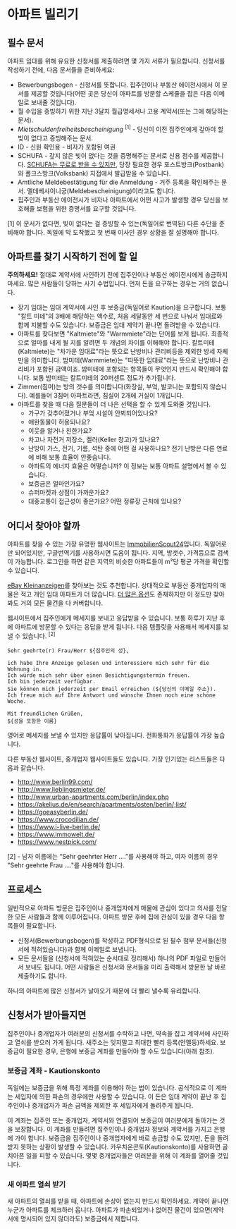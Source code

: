 # 아파트 빌리기

## 필수 문서

아파트 임대를 위해 유요한 신청서를 제출하려면 몇 가지 서류가 필요합니다. 신청서를 작성하기 전에, 다음 문서들을 준비하세요:
  - Bewerbungsbogen - 신청서를 뜻합니다. 집주인이나 부동산 에이전시에서 이 문서를 제공할 것입니다(어떤 곳은 당신이 아파트를 방문할 스케줄을 잡은 다음 이메일로 보내줄 것입니다).
  - 월 수입을 증빙하기 위한 지난 3달치 월급명세서나 고용 계약서(또는 그에 해당하는 문서).
  - *Mietschuldenfreiheitsbescheinigung* <sup>[1]</sup> - 당신이 이전 집주인에게 갚아야 할 빚이 없다고 증빙해주는 문서.
  - ID - 신원 확인용 - 비자가 포함된 여권
  - SCHUFA - 갚지 않은 빚이 없다는 것을 증명해주는 문서로 신용 점수를 제공합니다. [SCHUFA는 무료로 받을 수 있지만](http://allaboutberlin.com/guides/free-schufa-berlin), 당장 필요한 경우 포스트방크(Postbank)와 폴크스방크(Volksbank) 지접에서 발급받을 수 있습니다.
  - Amtliche Meldebestätigung für die Anmeldung - 거주 등록을 확인해주는 문서. 멜데베샤이니궁(Meldebescheinigung)이라고도 합니다.
  - 집주인과 부동산 에이전시가 비자나 아파트에서 어떤 사고가 발생할 경우 당신을 보호해줄 보험을 위한 증명서를 요구할 것입니다.

[1] 이 문서가 없다면, 빚이 없다는 걸 증빙할 수 있는(독일어로 번역된) 다른 수단을 준비해야 합니다. 독일에 막 도착했고 첫 번째 이사인 경우 상황을 잘 설명해야 합니다.

## 아파트를 찾기 시작하기 전에 할 일

**주의하세요!** 절대로 계약서에 사인하기 전에 집주인이나 부동산 에이전시에게 송금하지마세요. 많은 사람들이 당하는 사기 수법입니다. 먼저 돈을 요구하는 경우는 거의 없습니다.

  - 장기 임대는 임대 계약서에 사인 후 보증금(독일어로 Kaution)을 요구합니다. 보통 "칼트 미테"의 3배에 해당하는 액수로, 처음 세달동안 세 번으로 나눠서 임대료와 함께 지불할 수도 있습니다. 보증금은 임대 계약기 끝나면 돌려받을 수 있습니다.
  - 아파트를 찾다보면 "Kaltmiete"와 "Warmmiete"라는 단어를 보게 됩니다. 최종적으로 얼마를 내게 될 지를 알려면 두 개념의 차이를 이해해야 합니다. 칼트미테(Kaltmiete)는 "차가운 임대료"라는 뜻으로 난방비나 관리비등을 제외한 방세 자체만을 의미합니다. 밤미테(Warmmiete)는 "따뜻한 임대료"라는 뜻으로 난방비나 관리비가 포함된 금액이죠. 밤미테에 포함되는 항목들이 무엇인지 반드시 확인해야 합니다. 보통 밤미테는 칼트미테의 20퍼센트 정도가 추가됩니다.
  - Zimmer(침머)는 방의 갯수를 의미합니다(화장실, 부엌, 발코니는 포함되지 않습니다). 예를들어 3침머 아파트라면, 침실이 2개에 거실이 1개입니다.
  - 아파트를 찾을 때 다음 질문들이 더 나은 선택을 할 수 있게 도와줄 것입니다.
    - 가구가 갖추어졌거나 부엌 시설이 안뵈되어있나요?
    - 애완동물이 허용되나요?
    - 이웃을 알거나 친한가요?
    - 차고나 자전거 저장소, 켈러(Keller 창고)가 있나요?
    - 난방이 가스, 전기, 기름, 석탄 중에 어떤 걸 사용하나요? 전기 난방은 다른 연료에 비해 보통 효율이 안좋습니다.
    - 아파트의 에너지 효율은 어떻습니까? 이 정보는 보통 아파트 설명에서 볼 수 있습니다.
    - 보증금은 얼마인가요?
    - 슈퍼마켓과 상점이 가까운가요?
    - 대중교통이 접근성이 좋은가요? 어떤 정류장 근처에 있나요?

## 어디서 찾아야 할까

아파트를 찾을 수 있는 가장 유명한 웹사이트는 [ImmobilienScout24](https://www.immobilienscout24.de/)입니다. 독일어로만 되어있지만, 구글번역기를 사용하시면 도움이 됩니다. 지역, 방갯수, 가격등으로 검색이 가능합니다. 로그인을 하면 같은 지역의 비슷한 아파트들이 m²당 평균 가격을 확인할 수 있습니다.

[eBay Kleinanzeigen](https://www.ebay-kleinanzeigen.de/stadt/berlin/)를 찾아보는 것도 추천합니다. 상대적으로 부동산 중개업자의 매물은 적고 개인 임대 아파트가 더 많습니다. [더 많은 옵션](http://allaboutberlin.com/guides/find-a-flat-in-berlin)도 존재하지만 이 정도만 찾아봐도 거의 모든 물건을 다 커버합니다.

웹사이트에서 집주인에게 메세지를 보내고 응답받을 수 있습니다. 보통 하루가 지난 후에 아파트에 방문할 수 있다는 응답을 받게 됩니다. 다음 템플릿을 사용해서 메세지를 보낼 수 있습니다. <sup>[2]</sup>

```
Sehr geehrte(r) Frau/Herr ${집주인의 성},

ich habe Ihre Anzeige gelesen und interessiere mich sehr für die Wohnung in.
Ich würde mich sehr über einen Besichtigungstermin freuen.
Ich bin jederzeit verfügbar.
Sie können mich jederzeit per Email erreichen (${당신의 이메일 주소}).
Ich freue mich auf Ihre Antwort und wünsche Ihnen noch eine schöne Woche.

Mit freundlichen Grüßen,
${성을 포함한 이름}
```

영어로 메세지를 보낼 수 있지만 응답률이 낮아집니다. 전화통화가 응답률이 가장 높습니다.

다른 부동산 웹사이트, 중개업자 웹사이트들도 있습니다. 가장 인기있는 리스트들은 다음과 같습니다.

  - http://www.berlin99.com/
  - http://www.lieblingsmieter.de/
  - http://www.urban-apartments.com/berlin/index.php
  - https://akelius.de/en/search/apartments/osten/berlin/;list/
  - https://goeasyberlin.de/
  - https://www.crocodilian.de/
  - https://www.i-live-berlin.de/
  - https://www.immowelt.de/
  - https://www.nestpick.com/

[2] - 남자 이름에는 “Sehr geehrter Herr ….”를 사용해야 하고, 여자 이름의 경우 "Sehr geehrte Frau …."를 사용해야 합니다.

## 프로세스

일반적으로 아파트 방문은 집주인이나 중개업자에게 매물에 관심이 있다고 의사를 전달한 모든 사람들과 함께 이루어집니다. 아파트 방문 후에 집에 관심이 있을 경우 다음 항목들이 필요합니다.

  - 신청서(Bewerbungsbogen)를 작성하고 PDF형식으로 된 필수 첨부 문서들(신청서에 적혀있습니다)과 함께 이메일로 보냅니다.
  - 모든 문서들을 (신청서에 적혀있는 순서대로 정리해서) 하나의 PDF 파일로 만들어서 보내도 됩니다. 어떤 사람들은 신청서와 문서들을 미리 출력해서 방문한 날 바로 제출하기도 합니다.

하나의 아파트에 많은 신청서가 날아오기 때문에 더 빨리 낼수록 유리합니다.

## 신청서가 받아들지면

집주인이나 중개업자가 여러분의 신청서를 수락하고 나면, 약속을 잡고 계약서에 사인하고 열쇠를 받으러 가게 됩니다. 새주소는 잊지말고 최대한 빨리 등록(안멜둥)하세요. 보증금이 필요한 경우, 은행에 보증금 계좌를 만들어야 할 수도 있습니다(아래 참조).

### 보증금 계좌 - Kautionskonto

독일에는 보증금을 위해 특정 계좌를 이용해야 하는 법이 있습니다. 공식적으로 이 계좌는 세입자에 의한 파손의 경우에만 사용할 수 있습니다. 이 돈은 임대 계약이 끝난 후 집주인이나 중개업자가 파손 금액을 제외한 후 세입자에게 돌려주게 됩니다.

이 계좌는 집주인 또는 중개업자, 계약서와 연결되어 보증금이 여러분에게 돌아가는 것을 보장합니다. 이 계좌를 만들려면 집주인이나 중개업자 정보와 계약서를 가지고 은행에 가야 합니다. 보증금을 집주인이나 중개업자에게 바로 송금할 수도 있지만, 돈을 돌려받지 못하는 상황이 발생할 수 있습니다. 카우치온콘토(Kautionskonto)를 사용하면 골치아픈 일을 피할 수 있습니다. 몇몇 중개업자들은 여러분을 위해 이 계좌를 열어줄 것입니다.

### 새 아파트 열쇠 받기

새 아파트의 열쇠를 받을 때, 아파트에 손상이 없는지 반드시 확인하세요. 계약이 끝나면 누군가 아파트를 체크하러 옵니다. 아파트가 파손되었거나 없어진 물건이 있으면(계약서에 명시되어 있지 않더라도) 보증금에서 제합니다.
